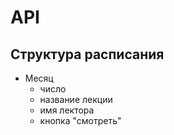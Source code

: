 # API

## Структура расписания
* Месяц
    - число
    - название лекции
    - имя лектора
    - кнопка "смотреть"
